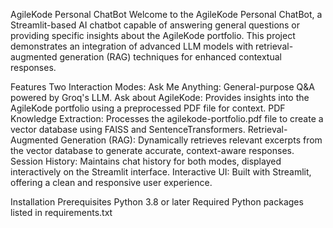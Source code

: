 AgileKode Personal ChatBot
Welcome to the AgileKode Personal ChatBot, a Streamlit-based AI chatbot capable of answering general questions or providing specific insights about the AgileKode portfolio. This project demonstrates an integration of advanced LLM models with retrieval-augmented generation (RAG) techniques for enhanced contextual responses.

Features
Two Interaction Modes:
Ask Me Anything: General-purpose Q&A powered by Groq's LLM.
Ask about AgileKode: Provides insights into the AgileKode portfolio using a preprocessed PDF file for context.
PDF Knowledge Extraction:
Processes the agilekode-portfolio.pdf file to create a vector database using FAISS and SentenceTransformers.
Retrieval-Augmented Generation (RAG):
Dynamically retrieves relevant excerpts from the vector database to generate accurate, context-aware responses.
Session History:
Maintains chat history for both modes, displayed interactively on the Streamlit interface.
Interactive UI:
Built with Streamlit, offering a clean and responsive user experience.

Installation
Prerequisites
Python 3.8 or later
Required Python packages listed in requirements.txt
